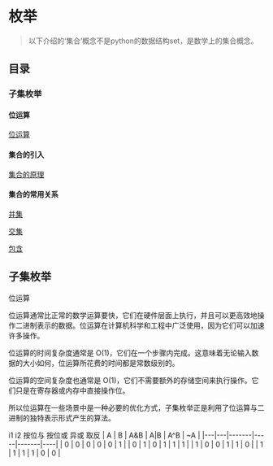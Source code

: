 # 枚举

> 以下介绍的‘集合’概念不是python的数据结构set，是数学上的集合概念。


## 目录


### 子集枚举

#### 位运算

[位运算](#位运算)

#### 集合的引入

[集合的原理](#集合原理)

#### 集合的常用关系


[并集](#并集)

[交集](#交集)

[包含](#包含)




## 子集枚举



 <a name="位运算">位运算</a>

位运算通常比正常的数学运算要快，它们在硬件层面上执行，并且可以更高效地操作二进制表示的数据。位运算在计算机科学和工程中广泛使用，因为它们可以加速许多操作。

位运算的时间复杂度通常是 O(1)，它们在一个步骤内完成。这意味着无论输入数据的大小如何，位运算所花费的时间都是常数级别的。

位运算的空间复杂度也通常是 O(1)，它们不需要额外的存储空间来执行操作。它们只是在寄存器或内存中直接操作位。

所以位运算在一些场景中是一种必要的优化方式，子集枚举正是利用了位运算与二进制的独特表示形式产生的算法。

i1  i2  按位与  按位或   异或    取反
| A | B | A&B | A|B | A^B | ~A |
|---|---|-------|-----|-------|----|
| 0 | 0 |   0   |  0  |   0   |  1 |
| 0 | 1 |   0   |  1  |   1   |  1 |
| 1 | 0 |   0   |  1  |   1   |  0 |
| 1 | 1 |   1   |  1  |   0   |  0 |

